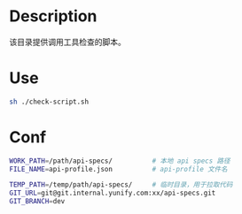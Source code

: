 # Description
该目录提供调用工具检查的脚本。

# Use
```sh 
sh ./check-script.sh
```

# Conf
```sh
WORK_PATH=/path/api-specs/			# 本地 api specs 路径
FILE_NAME=api-profile.json			# api-profile 文件名

TEMP_PATH=/temp/path/api-specs/		# 临时目录，用于拉取代码
GIT_URL=git@git.internal.yunify.com:xx/api-specs.git
GIT_BRANCH=dev
``` 